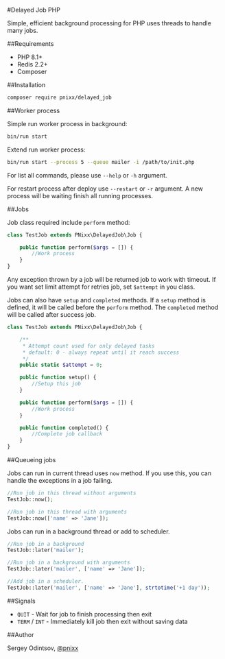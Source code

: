 #Delayed Job PHP

Simple, efficient background processing for PHP uses threads to handle many jobs.

##Requirements

* PHP 8.1+
* Redis 2.2+
* Composer

##Installation

```sh
composer require pnixx/delayed_job
```

##Worker process

Simple run worker process in background:

```sh
bin/run start
```

Extend run worker process:

```sh
bin/run start --process 5 --queue mailer -i /path/to/init.php
```

For list all commands, please use `--help` or `-h` argument.

For restart process after deploy use `--restart` or `-r` argument. A new process will be waiting finish all running processes.

##Jobs

Job class required include `perform` method:

```php
class TestJob extends PNixx\DelayedJob\Job {

	public function perform($args = []) {
		//Work process
	}
}
```

Any exception thrown by a job will be returned job to work with timeout.
If you want set limit attempt for retries job, set `$attempt` in you class.

Jobs can also have `setup` and `completed` methods. If a `setup` method is defined, it will be called before the `perform` method.
The `completed` method will be called after success job.

```php
class TestJob extends PNixx\DelayedJob\Job {

	/**
	 * Attempt count used for only delayed tasks
	 * default: 0 - always repeat until it reach success
	 */
	public static $attempt = 0;

	public function setup() {
		//Setup this job
	}

	public function perform($args = []) {
		//Work process
	}

	public function completed() {
		//Complete job callback
	}
}
```

##Queueing jobs

Jobs can run in current thread uses `now` method. If you use this, you can handle the exceptions in a job failing.

```php
//Run job in this thread without arguments
TestJob::now();

//Run job in this thread with arguments
TestJob::now(['name' => 'Jane']);
```

Jobs can run in a background thread or add to scheduler.

```php
//Run job in a background
TestJob::later('mailer');

//Run job in a background with arguments
TestJob::later('mailer', ['name' => 'Jane']);

//Add job in a scheduler.
TestJob::later('mailer', ['name' => 'Jane'], strtotime('+1 day'));
```

##Signals

* `QUIT` - Wait for job to finish processing then exit
* `TERM` / `INT` - Immediately kill job then exit without saving data

##Author

Sergey Odintsov, [@pnixx](https://new.vk.com/djnixx)
